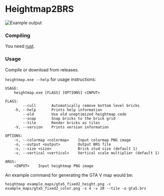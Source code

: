 # Heightmap2BRS

![Example output](https://i.imgur.com/QdPLN09.png)

### Compiling

You need [rust](https://www.rust-lang.org/).

### Usage

Compile or download from releases.

`heightmap.exe --help` for usage instructions:

    USAGE:
        heightmap.exe [FLAGS] [OPTIONS] <INPUT>

    FLAGS:
            --cull       Automatically remove bottom level bricks
        -h, --help       Prints help information
            --old        Use old unoptimized heightmap code
            --snap       Snap bricks to the brick grid
            --tile       Render bricks as tiles
        -V, --version    Prints version information

    OPTIONS:
        -c, --colormap <colormap>    Input colormap PNG image
        -o, --output <output>        Output BRS file
        -s, --size <size>            Brick stud size (default 1)
        -v, --vertical <vertical>    Vertical scale multiplier (default 1)

    ARGS:
        <INPUT>    Input heightmap PNG image

An example command for generating the GTA V map would be:

`heightmap example_maps/gta5_fixed2_height.png -c example_maps/gta5_fixed2_color.png -s 4 -v 20 --tile -o gta5.brs`